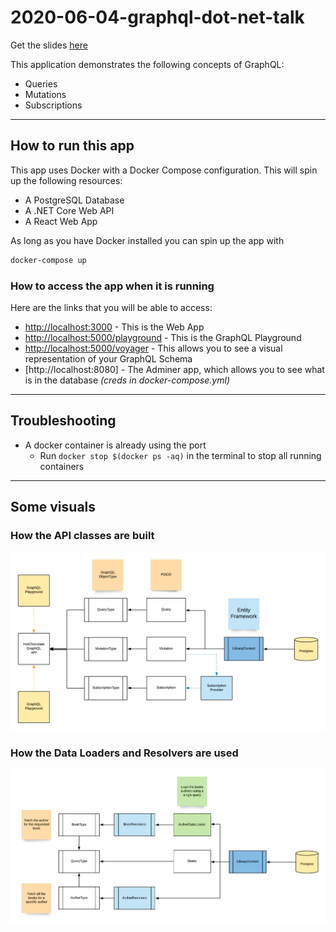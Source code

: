 # 2020-06-04-graphql-dot-net-talk

Get the slides [here](https://docs.google.com/presentation/d/e/2PACX-1vRXGBM3i3cEvcldUK7y3DDupmd2oXrX1RH_LKhNuFNM4u7-ta4-WMNRXo51pGnBapLfzueYkHh24y5Y/pub?start=false&loop=false&delayms=3000)

This application demonstrates the following concepts of GraphQL:

- Queries
- Mutations
- Subscriptions

---

## How to run this app

This app uses Docker with a Docker Compose configuration. This will spin up the following resources:

- A PostgreSQL Database
- A .NET Core Web API
- A React Web App

As long as you have Docker installed you can spin up the app with

```bash
docker-compose up
```

### How to access the app when it is running

Here are the links that you will be able to access:

- [http://localhost:3000]() - This is the Web App
- [http://localhost:5000/playground]() - This is the GraphQL Playground
- [http://localhost:5000/voyager]() - This allows you to see a visual representation of your GraphQL Schema
- [http://localhost:8080] - The Adminer app, which allows you to see what is in the database _(creds in docker-compose.yml)_

---

## Troubleshooting

- A docker container is already using the port
  - Run `docker stop $(docker ps -aq)` in the terminal to stop all running containers

---

## Some visuals

### How the API classes are built

![API High Level Overview](images/api-high-level-overview.png)

### How the Data Loaders and Resolvers are used

![Data Loaders and Resolvers](images/data-loaders-and-resolvers.png)
